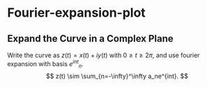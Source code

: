 # Fourier-expansion-plot

## Expand the Curve in a Complex Plane
Write the curve as $z(t) = x(t) + i y(t)$ with $0\geq t\geq 2\pi$, and use fourier expansion with basis ${e^{int}}_n$. 
$$
z(t) \sim \sum_{n=-\infty}^\infty a_ne^{int}.
$$
